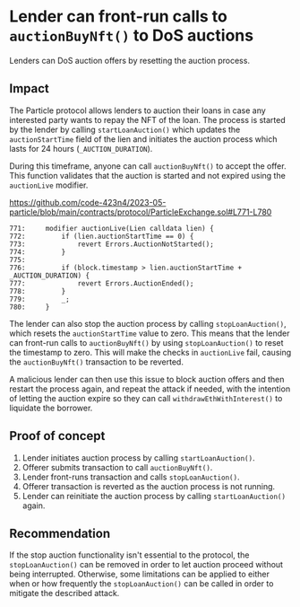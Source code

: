 # Lender can front-run calls to `auctionBuyNft()` to DoS auctions

Lenders can DoS auction offers by resetting the auction process.

## Impact

The Particle protocol allows lenders to auction their loans in case any interested party wants to repay the NFT of the loan. The process is started by the lender by calling `startLoanAuction()` which updates the `auctionStartTime` field of the lien and initiates the auction process which lasts for 24 hours (`_AUCTION_DURATION`).

During this timeframe, anyone can call `auctionBuyNft()` to accept the offer. This function validates that the auction is started and not expired using the `auctionLive` modifier.

https://github.com/code-423n4/2023-05-particle/blob/main/contracts/protocol/ParticleExchange.sol#L771-L780

```solidity
771:     modifier auctionLive(Lien calldata lien) {
772:         if (lien.auctionStartTime == 0) {
773:             revert Errors.AuctionNotStarted();
774:         }
775: 
776:         if (block.timestamp > lien.auctionStartTime + _AUCTION_DURATION) {
777:             revert Errors.AuctionEnded();
778:         }
779:         _;
780:     }
```

The lender can also stop the auction process by calling `stopLoanAuction()`, which resets the `auctionStartTime` value to zero. This means that the lender can front-run calls to `auctionBuyNft()` by using `stopLoanAuction()` to reset the timestamp to zero. This will make the checks in `auctionLive` fail, causing the `auctionBuyNft()` transaction to be reverted.

A malicious lender can then use this issue to block auction offers and then restart the process again, and repeat the attack if needed, with the intention of letting the auction expire so they can call `withdrawEthWithInterest()` to liquidate the borrower.

## Proof of concept

1. Lender initiates auction process by calling `startLoanAuction()`.
2. Offerer submits transaction to call `auctionBuyNft()`.
3. Lender front-runs transaction and calls `stopLoanAuction()`.
4. Offerer transaction is reverted as the auction process is not running.
5. Lender can reinitiate the auction process by calling `startLoanAuction()` again.

## Recommendation

If the stop auction functionality isn't essential to the protocol, the `stopLoanAuction()` can be removed in order to let auction proceed without being interrupted. Otherwise, some limitations can be applied to either when or how frequently the `stopLoanAuction()` can be called in order to mitigate the described attack.
